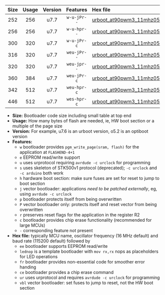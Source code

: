 |Size|Usage|Version|Features|Hex file|
|:-:|:-:|:-:|:-:|:--|
|252|256|u7.7|`w-u-jPr--`|[urboot_at90pwm3_11mhz0592_9600bps_lednop_ur_vbl.hex](https://raw.githubusercontent.com/stefanrueger/urboot.hex/main/mcus/at90pwm3/fcpu_11mhz0592/9600_bps/urboot_at90pwm3_11mhz0592_9600bps_lednop_ur_vbl.hex)|
|256|256|u7.7|`w-u-hpr--`|[urboot_at90pwm3_11mhz0592_9600bps_lednop_fr_ur.hex](https://raw.githubusercontent.com/stefanrueger/urboot.hex/main/mcus/at90pwm3/fcpu_11mhz0592/9600_bps/urboot_at90pwm3_11mhz0592_9600bps_lednop_fr_ur.hex)|
|300|320|u7.7|`w-u-jPr-c`|[urboot_at90pwm3_11mhz0592_9600bps_lednop_fr_ce_ur_vbl.hex](https://raw.githubusercontent.com/stefanrueger/urboot.hex/main/mcus/at90pwm3/fcpu_11mhz0592/9600_bps/urboot_at90pwm3_11mhz0592_9600bps_lednop_fr_ce_ur_vbl.hex)|
|316|320|u7.7|`weu-jPr--`|[urboot_at90pwm3_11mhz0592_9600bps_ee_lednop_ur_vbl.hex](https://raw.githubusercontent.com/stefanrueger/urboot.hex/main/mcus/at90pwm3/fcpu_11mhz0592/9600_bps/urboot_at90pwm3_11mhz0592_9600bps_ee_lednop_ur_vbl.hex)|
|320|320|u7.7|`weu-jpr--`|[urboot_at90pwm3_11mhz0592_9600bps_ee_lednop_fr_ur_vbl.hex](https://raw.githubusercontent.com/stefanrueger/urboot.hex/main/mcus/at90pwm3/fcpu_11mhz0592/9600_bps/urboot_at90pwm3_11mhz0592_9600bps_ee_lednop_fr_ur_vbl.hex)|
|360|384|u7.7|`weu-jPr-c`|[urboot_at90pwm3_11mhz0592_9600bps_ee_lednop_fr_ce_ur_vbl.hex](https://raw.githubusercontent.com/stefanrueger/urboot.hex/main/mcus/at90pwm3/fcpu_11mhz0592/9600_bps/urboot_at90pwm3_11mhz0592_9600bps_ee_lednop_fr_ce_ur_vbl.hex)|
|342|512|u7.7|`weu-hpr-c`|[urboot_at90pwm3_11mhz0592_9600bps_ee_lednop_fr_ce_ur.hex](https://raw.githubusercontent.com/stefanrueger/urboot.hex/main/mcus/at90pwm3/fcpu_11mhz0592/9600_bps/urboot_at90pwm3_11mhz0592_9600bps_ee_lednop_fr_ce_ur.hex)|
|446|512|u7.7|`wes-hpr-c`|[urboot_at90pwm3_11mhz0592_9600bps_ee_lednop_fr_ce.hex](https://raw.githubusercontent.com/stefanrueger/urboot.hex/main/mcus/at90pwm3/fcpu_11mhz0592/9600_bps/urboot_at90pwm3_11mhz0592_9600bps_ee_lednop_fr_ce.hex)|

- **Size:** Bootloader code size including small table at top end
- **Usage:** How many bytes of flash are needed, ie, HW boot section or a multiple of the page size
- **Version:** For example, u7.6 is an urboot version, o5.2 is an optiboot version
- **Features:**
  + `w` bootloader provides `pgm_write_page(sram, flash)` for the application at `FLASHEND-4+1`
  + `e` EEPROM read/write support
  + `u` uses urprotocol requiring `avrdude -c urclock` for programming
  + `s` uses skeleton of STK500v1 protocol (deprecated); `-c urclock` and `-c arduino` both work
  + `h` hardware boot section: make sure fuses are set for reset to jump to boot section
  + `j` vector bootloader: applications *need to be patched externally*, eg, using `avrdude -c urclock`
  + `p` bootloader protects itself from being overwritten
  + `P` vector bootloader only: protects itself and reset vector from being overwritten
  + `r` preserves reset flags for the application in the register R2
  + `c` bootloader provides chip erase functionality (recommended for large MCUs)
  + `-` corresponding feature not present
- **Hex file:** typically MCU name, oscillator frequency (16 MHz default) and baud rate (115200 default) followed by
  + `ee` bootloader supports EEPROM read/write
  + `lednop` is a template bootloader with `mov rx,rx` nops as placeholders for LED operations
  + `fr` bootloader provides non-essential code for smoother error handing
  + `ce` bootloader provides a chip erase command
  + `ur` uses urprotocol and requires `avrdude -c urclock` for programming
  + `vbl` vector bootloader: set fuses to jump to reset, not the HW boot section
